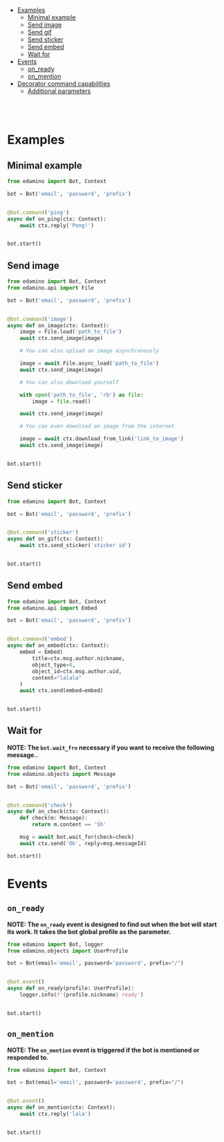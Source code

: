 * [Examples](#example)
    * [Minimal example](#min-example)
    * [Send image](#send-image)
    * [Send gif](#send-gif)
    * [Send sticker](#send-sticker)
    * [Send embed](#send-embed)
    * [Wait for](#wait-for)
* [Events](#event)
    * [on_ready](#on-ready-event)
    * [on_mention](#on-ready-event)
* [Decorator command capabilities](#command)
    * [Additional parameters](#command-parameters)


<br><br>
# Examples <a id=example>
## Minimal example <a id=min-example>

```py
from edamino import Bot, Context

bot = Bot('email', 'password', 'prefix')


@bot.command('ping')
async def on_ping(ctx: Context):
    await ctx.reply('Pong!')


bot.start()
```

## Send image <a id=send-image>

```py
from edamino import Bot, Context
from edamino.api import File

bot = Bot('email', 'password', 'prefix')


@bot.command('image')
async def on_image(ctx: Context):
    image = File.load('path_to_file')
    await ctx.send_image(image)

    # You can also upload an image asynchronously

    image = await File.async_load('path_to_file')
    await ctx.send_image(image)

    # You can also download yourself

    with open('path_to_file', 'rb') as file:
        image = file.read()

    await ctx.send_image(image)

    # You can even download an image from the internet

    image = await ctx.download_from_link('link_to_image')
    await ctx.send_image(image)


bot.start()
```

## Send sticker <a id=send-sticker>

```py
from edamino import Bot, Context

bot = Bot('email', 'password', 'prefix')


@bot.command('sticker')
async def on_gif(ctx: Context):
    await ctx.send_sticker('sticker id')


bot.start()
```

## Send embed <a id=send-embed>

```py
from edamino import Bot, Context
from edamino.api import Embed

bot = Bot('email', 'password', 'prefix')


@bot.command('embed')
async def on_embed(ctx: Context):
    embed = Embed(
        title=ctx.msg.author.nickname,
        object_type=0,
        object_id=ctx.msg.author.uid,
        content="lalala"
    )
    await ctx.send(embed=embed)


bot.start()
```
## Wait for <a id=wait-for>
**NOTE: The `bot.wait_fro` necessary if you want to receive the following message..**

```py
from edamino import Bot, Context
from edamino.objects import Message

bot = Bot('email', 'password', 'prefix')


@bot.command('check')
async def on_check(ctx: Context):
    def check(m: Message):
        return m.content == 'Sh'

    msg = await bot.wait_for(check=check)
    await ctx.send('Ok', reply=msg.messageId)

bot.start()
```

# Events <a id=event>

## `on_ready` <a id=on-ready-event>

**NOTE: The `on_ready` event is designed to find out when the bot will start its work. It takes the bot global profile
as the parameter.**

```py
from edamino import Bot, logger
from edamino.objects import UserProfile

bot = Bot(email='email', password='password', prefix="/")


@bot.event()
async def on_ready(profile: UserProfile):
    logger.info(f'{profile.nickname} ready')


bot.start()
```

## `on_mention` <a id=on-mention-event>

**NOTE: The `on_mention` event is triggered if the bot is mentioned or responded to.**

```py
from edamino import Bot, Context

bot = Bot(email='email', password='password', prefix="/")


@bot.event()
async def on_mention(ctx: Context):
    await ctx.reply('lala')


bot.start()
```
